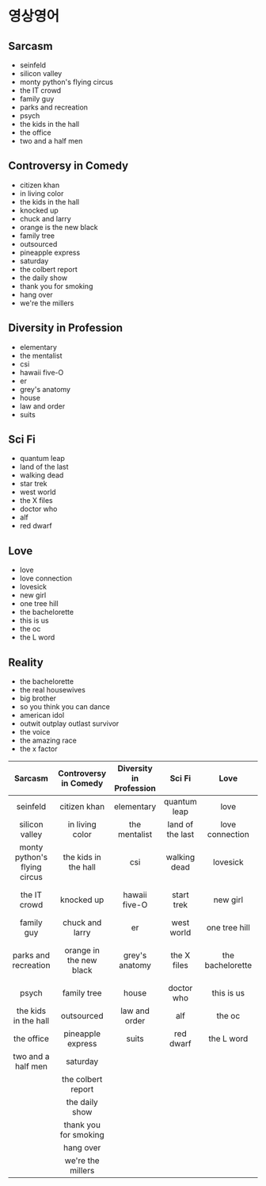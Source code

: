 영상영어
===

Sarcasm
---
- seinfeld
- silicon valley
- monty python's flying circus
- the IT crowd
- family guy
- parks and recreation
- psych
- the kids in the hall
- the office
- two and a half men

Controversy in Comedy
---
- citizen khan
- in living color
- the kids in the hall
- knocked up
- chuck and larry
- orange is the new black
- family tree
- outsourced
- pineapple express
- saturday
- the colbert report
- the daily show
- thank you for smoking
- hang over
- we're the millers

Diversity in Profession
---
- elementary
- the mentalist
- csi
- hawaii five-O
- er
- grey's anatomy
- house
- law and order
- suits

Sci Fi
---
- quantum leap
- land of the last
- walking dead
- star trek
- west world
- the X files
- doctor who
- alf
- red dwarf

Love
---
- love
- love connection
- lovesick
- new girl
- one tree hill
- the bachelorette
- this is us
- the oc
- the L word

Reality
---
- the bachelorette
- the real housewives
- big brother
- so you think you can dance
- american idol
- outwit outplay outlast survivor
- the voice
- the amazing race
- the x factor



|Sarcasm|Controversy in Comedy|Diversity in Profession|Sci Fi|Love|Reality|
|:---:|:---:|:---:|:---:|:---:|:---:|
|seinfeld|citizen khan|elementary|quantum leap|love|the bachelorette|
|silicon valley|in living color|the mentalist|land of the last|love connection|the real housewives|
|monty python's flying circus|the kids in the hall|csi|walking dead|lovesick|big brother|
|the IT crowd|knocked up|hawaii five-O|start trek|new girl|so you think you can dance|
|family guy|chuck and larry|er|west world|one tree hill|american idol|
|parks and recreation|orange in the new black|grey's anatomy|the X files|the bachelorette|outwit outplay outlast survivor|
|psych|family tree|house|doctor who|this is us|the voice|
|the kids in the hall|outsourced|law and order|alf|the oc|the amazing race|
|the office|pineapple express|suits|red dwarf|the L word|the x factor|
|two and a half men|saturday|
||the colbert report|
||the daily show|
||thank you for smoking|
||hang over|
||we're the millers|
